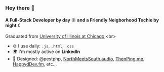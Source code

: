 ### Hey there 👋

#### A Full-Stack Developer by day ☼ and a Friendly Neigborhood Techie by night ☾

Graduated from [University of Illinois at Chicago]([https://laracon.eu?ref=github-caneco](https://cs.uic.edu));<br>

- ⚙️ I use daily: `.js`, `.html`, `.css`
- 🌍 I'm mostly active on **LinkedIn**
- 💅 Designed: @pestphp, [NorthMeetsSouth.audio](https://www.northmeetssouth.audio), [ThenPing.me](https://thenping.me), [HappydDev.fm](https://www.happydev.fm), etc…
